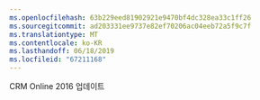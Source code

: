 ```yaml
---
ms.openlocfilehash: 63b229eed81902921e9470bf4dc328ea33c1ff26
ms.sourcegitcommit: ad203331ee9737e82ef70206ac04eeb72a5f9c7f
ms.translationtype: MT
ms.contentlocale: ko-KR
ms.lasthandoff: 06/18/2019
ms.locfileid: "67211168"
---
```

CRM Online 2016 업데이트
